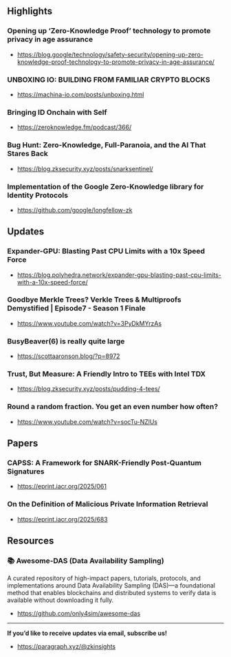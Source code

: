 ## Highlights
### Opening up ‘Zero-Knowledge Proof’ technology to promote privacy in age assurance
- <https://blog.google/technology/safety-security/opening-up-zero-knowledge-proof-technology-to-promote-privacy-in-age-assurance/>
### UNBOXING IO: BUILDING FROM FAMILIAR CRYPTO BLOCKS
- <https://machina-io.com/posts/unboxing.html>
### Bringing ID Onchain with Self
- <https://zeroknowledge.fm/podcast/366/>
### Bug Hunt: Zero-Knowledge, Full-Paranoia, and the AI That Stares Back
- <https://blog.zksecurity.xyz/posts/snarksentinel/>
### Implementation of the Google Zero-Knowledge library for Identity Protocols
- <https://github.com/google/longfellow-zk>

## Updates
### Expander-GPU: Blasting Past CPU Limits with a 10x Speed Force
- <https://blog.polyhedra.network/expander-gpu-blasting-past-cpu-limits-with-a-10x-speed-force/>
### Goodbye Merkle Trees? Verkle Trees & Multiproofs Demystified | Episode7 - Season 1 Finale
- <https://www.youtube.com/watch?v=3PyDkMYrzAs>
### BusyBeaver(6) is really quite large
- <https://scottaaronson.blog/?p=8972>
### Trust, But Measure: A Friendly Intro to TEEs with Intel TDX
- <https://blog.zksecurity.xyz/posts/pudding-4-tees/>
### Round a random fraction. You get an even number how often?
- <https://www.youtube.com/watch?v=socTu-NZlUs>


## Papers
### CAPSS: A Framework for SNARK-Friendly Post-Quantum Signatures
- <https://eprint.iacr.org/2025/061>
### On the Definition of Malicious Private Information Retrieval
- <https://eprint.iacr.org/2025/683>

## Resources

### 📚 Awesome‑DAS (Data Availability Sampling)
A curated repository of high-impact papers, tutorials, protocols, and implementations around Data Availability Sampling (DAS)—a foundational method that enables blockchains and distributed systems to verify data is available without downloading it fully.
- <https://github.com/only4sim/awesome-das>

---
**If you’d like to receive updates via email, subscribe us!**

- <https://paragraph.xyz/@zkinsights>
